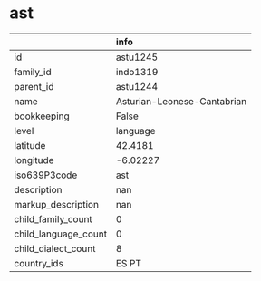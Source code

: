 # ast
|                      | info                        |
|:---------------------|:----------------------------|
| id                   | astu1245                    |
| family_id            | indo1319                    |
| parent_id            | astu1244                    |
| name                 | Asturian-Leonese-Cantabrian |
| bookkeeping          | False                       |
| level                | language                    |
| latitude             | 42.4181                     |
| longitude            | -6.02227                    |
| iso639P3code         | ast                         |
| description          | nan                         |
| markup_description   | nan                         |
| child_family_count   | 0                           |
| child_language_count | 0                           |
| child_dialect_count  | 8                           |
| country_ids          | ES PT                       |